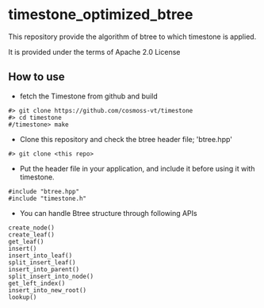 # timestone_optimized_btree

This repository provide the algorithm of btree to which timestone is applied.

It is provided under the terms of Apache 2.0 License

## How to use

- fetch the Timestone from github and build
```
#> git clone https://github.com/cosmoss-vt/timestone
#> cd timestone
#/timestone> make
```
- Clone this repository and check the btree header file; 'btree.hpp'
```
#> git clone <this repo> 
```
- Put the header file in your application, and include it before using it with timestone.
```
#include "btree.hpp"
#include "timestone.h"
```

- You can handle Btree structure through following APIs
```
create_node()
create_leaf()
get_leaf()
insert()
insert_into_leaf()
split_insert_leaf()
insert_into_parent()
split_insert_into_node()
get_left_index()
insert_into_new_root()
lookup()
```
